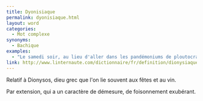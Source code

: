 ```yaml
---
title: Dyonisiaque
permalink: dyonisiaque.html
layout: word
categories:
  - Mot complexe
synonyms:
  - Bachique
examples:
  - "Le samedi soir, au lieu d'aller dans les pandémoniums de ploutocrates concupiscents, où plutôt devrais je dire ces cloaques sybarites dyonisiaques, vous feriez mieux de redémontrer la formule d'interpolation de Lagrange, ou les équations de types chaleurs associés aux processus Markoviens."
link: http://www.linternaute.com/dictionnaire/fr/definition/dionysiaque/
---
```


Relatif à Dionysos, dieu grec que l'on lie souvent aux fêtes et au vin.

Par extension, qui a un caractère de démesure, de foisonnement exubérant.

